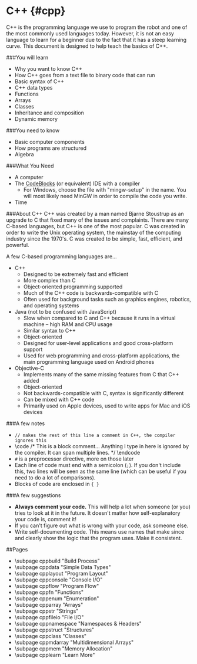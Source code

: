 C++ {#cpp}
==========
C++ is the programming language we use to program the robot and one of the most commonly used languages today. However, it is not an easy language to learn for a beginner due to the fact that it has a steep learning curve. This document is designed to help teach the basics of C++.

###You will learn

- Why you want to know C++
- How C++ goes from a text file to binary code that can run
- Basic syntax of C++
- C++ data types
- Functions
- Arrays
- Classes
- Inheritance and composition
- Dynamic memory

###You need to know

- Basic computer components
- How programs are structured
- Algebra

###What You Need

- A computer
- The [CodeBlocks](http://www.codeblocks.org/downloads/26) (or equivalent) IDE with a compiler
  - For Windows, choose the file with "mingw-setup" in the name. You will most likely need MinGW in order to compile the code you write.
- Time

###About C++
C++ was created by a man named Bjarne Stoustrup as an upgrade to C that fixed many of the issues and complaints. There are many C-based languages, but C++ is one of the most popular. C was created in order to write the Unix operating system, the mainstay of the computing industry since the 1970's. C was created to be simple, fast, efficient, and powerful.

A few C-based programming languages are...

- C++
    - Designed to be extremely fast and efficient
    - More complex than C
    - Object-oriented programming supported
    - Much of the C++ code is backwards-compatible with C
    - Often used for background tasks such as graphics engines, robotics, and operating systems
- Java (not to be confused with JavaScript)
    - Slow when compared to C and C++ because it runs in a virtual machine – high RAM and CPU usage
    - Similar syntax to C++
    - Object-oriented
    - Designed for user-level applications and good cross-platform support
    - Used for web programming and cross-platform applications, the main programming language used on Android phones
- Objective-C
    - Implements many of the same missing features from C that C++ added
    - Object-oriented
    - Not backwards-compatible with C, syntax is significantly different
    - Can be mixed with C++ code 
    - Primarily used on Apple devices, used to write apps for Mac and iOS devices

###A few notes

- `// makes the rest of this line a comment in C++, the compiler ignores this`
- \code
/*
This is a block comment... Anything I type in here is ignored by the compiler.
It can span multiple lines.
*/
\endcode
- `#` is a preprocessor directive, more on those later
- Each line of code must end with a semicolon (`;`).
If you don't include this, two lines will be seen as the same line (which can be useful if you need to do a lot of comparisons).
- Blocks of code are enclosed in `{ }`

###A few suggestions

- **Always comment your code.** This will help a lot when someone (or you) tries to look at it in the future. It doesn't matter how self-explanatory your code is, comment it!
- If you can't figure out what is wrong with your code, ask someone else.
- Write self-documenting code. This means use names that make since and clearly show the logic that the program uses. Make it consistent.

##Pages

- \subpage cppbuild "Build Process"
- \subpage cppdata "Simple Data Types"
- \subpage cpplayout "Program Layout"
- \subpage cppconsole "Console I/O"
- \subpage cppflow "Program Flow"
- \subpage cppfn "Functions"
- \subpage cppenum "Enumeration"
- \subpage cpparray "Arrays"
- \subpage cppstr "Strings"
- \subpage cppfileio "File I/O"
- \subpage cppnamespace "Namespaces & Headers"
- \subpage cppstruct "Structures"
- \subpage cppclass "Classes"
- \subpage cppmdarray "Multidimensional Arrays"
- \subpage cppmem "Memory Allocation"
- \subpage cpplearn "Learn More"